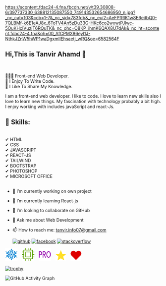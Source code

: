 https://scontent.fdac24-4.fna.fbcdn.net/v/t39.30808-6/397737330_638812135087550_749143532654686950_n.jpg?_nc_cat=103&ccb=1-7&_nc_sid=783fdb&_nc_eui2=AeFPfRlK1w8E6eitbQ0-7QLBMf-k6E1eAJ8x_6ToTV4An5zDu33G-HKc6co2wxwtPJlwc-5OuKHcIVuzjT6RQuTK&_nc_ohc=O8KP_ihmK6QAX8U7dAk&_nc_ht=scontent.fdac24-4.fna&oh=00_AfCPMX86eyl1J-NthkJZnW5hWP1waDgxmIIEhsaetj_wRQ&oe=6582564F


<h2>Hi,This is Tanvir Ahamd 👋</h2> </br>

 🧑🏽‍💻 Front-end Web Developer.</br>
 🎉 I Enjoy To Write Code.</br>
 🌻 I Like To Share My Knowledge.</br>

I am a front-end web developer. I like to code. I love to learn new skills also I love to learn new things. My fascination with technology probably a bit high. I enjoy working with includes javaScript and react-Js.
<h2>🎨 Skills:</h2></br>
✔ HTML</br>
✔ CSS</br>
✔ JAVASCRIPT</br>
✔ REACT-JS</br>
✔ TAILWIND</br>
✔ BOOTSTRAP</br>
✔ PHOTOSHOP</br>
✔ MICROSOFT OFFICE</br>
</br>

- 🔭 I’m currently working on own project 
- 🌱 I’m currently learning React-js 
- 👯 I’m looking to collaborate on GitHub 
- 💬 Ask me about Web Development  
- 📫 How to reach me: tanvir.info07@gmail.com

  [<img src='https://cdn.jsdelivr.net/npm/simple-icons@3.0.1/icons/github.svg' alt='github' height='40'>](https://github.com/Randomtanvir)  [<img src='https://cdn.jsdelivr.net/npm/simple-icons@3.0.1/icons/facebook.svg' alt='facebook' height='40'>](https://www.facebook.com/randomtanvir07)  [<img src='https://cdn.jsdelivr.net/npm/simple-icons@3.0.1/icons/stackoverflow.svg' alt='stackoverflow' height='40'>](https://stackoverflow.com/users/22533808/tanvir-ahmad)  




<a href='https://archiveprogram.github.com/'><img src='https://raw.githubusercontent.com/acervenky/animated-github-badges/master/assets/acbadge.gif' width='40' height='40'></a> <a href='https://docs.github.com/en/developers'><img src='https://raw.githubusercontent.com/acervenky/animated-github-badges/master/assets/devbadge.gif' width='40' height='40'></a> <a href='https://github.com/pricing'><img src='https://raw.githubusercontent.com/acervenky/animated-github-badges/master/assets/pro.gif' width='40' height='40'></a> <a href='https://stars.github.com/'><img src='https://raw.githubusercontent.com/acervenky/animated-github-badges/master/assets/starbadge.gif' width='35' height='35'></a> <a href='https://docs.github.com/en/github/supporting-the-open-source-community-with-github-sponsors'><img src='https://raw.githubusercontent.com/acervenky/animated-github-badges/master/assets/sponsorbadge.gif' width='35' height='35'></a> 

[![trophy](https://github-profile-trophy.vercel.app/?username=https://github.com/Randomtanvir)](https://github.com/ryo-ma/github-profile-trophy)

![GitHub Activity Graph](https://activity-graph.herokuapp.com/graph?username=https://github.com/Randomtanvir)  

